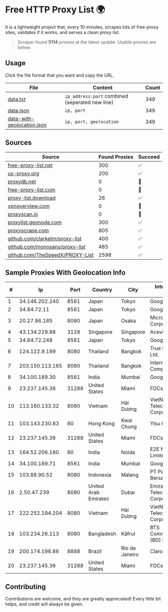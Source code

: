 
# Free HTTP Proxy List 🌍

It is a lightweight project that, every 10 minutes, scrapes lots of free-proxy sites, validates if it works, and serves a clean proxy list.


> Scraper found **5114** proxies at the latest update. Usable proxies are below.

## Usage

Click the file format that you want and copy the URL.


|File|Content|Count|
|----|-------|-----|
|[data.txt](https://raw.githubusercontent.com/themiralay/Proxy-List-World/master/data.txt)|`ip_address:port` combined (seperated new line)|349|
|[data.json](https://raw.githubusercontent.com/themiralay/Proxy-List-World/master/data.json)|`ip, port`|349|
|[data-with-geolocation.json](https://raw.githubusercontent.com/themiralay/Proxy-List-World/master/data-with-geolocation.json)|`ip, port, geolocation`|349|

## Sources

|Source|Found Proxies|Succeed|
|------|-------------|-------|
|[free-proxy-list.net](https://free-proxy-list.net)|300|✅|
|[us-proxy.org](https://www.us-proxy.org)|200|✅|
|[proxydb.net](http://proxydb.net)|0|🚫|
|[free-proxy-list.com](https://free-proxy-list.com/?page=&port=&type%5B%5D=http&type%5B%5D=https&up_time=0&search=Search)|0|🚫|
|[proxy-list.download](https://www.proxy-list.download/HTTP)|26|✅|
|[vpnoverview.com](https://vpnoverview.com/privacy/anonymous-browsing/free-proxy-servers)|0|🚫|
|[proxyscan.io](https://www.proxyscan.io)|0|🚫|
|[proxylist.geonode.com](https://proxylist.geonode.com/api/proxy-list?limit=300&page=1&sort_by=lastChecked&sort_type=desc&protocols=http,https)|300|✅|
|[proxyscrape.com](https://api.proxyscrape.com/v2/?request=displayproxies&protocol=http&timeout=10000&country=all&ssl=all&anonymity=all)|805|✅|
|[github.com/clarketm/proxy-list](https://raw.githubusercontent.com/clarketm/proxy-list/master/proxy-list-raw.txt)|400|✅|
|[github.com/monosans/proxy-list](https://raw.githubusercontent.com/monosans/proxy-list/main/proxies/http.txt)|485|✅|
|[github.com/TheSpeedX/PROXY-List](https://raw.githubusercontent.com/TheSpeedX/PROXY-List/master/http.txt)|2598|✅|


## Sample Proxies With Geolocation Info

|#|Ip|Port|Country|City|Internet Service Provider|
|-|--|----|-------|----|-------------------------|
|1|34.146.202.240|8561|Japan|Tokyo|Google LLC|
|2|34.84.72.11|8561|Japan|Tokyo|Google LLC|
|3|20.27.86.185|8080|Japan|Osaka|Microsoft Corporation|
|4|43.134.229.98|3128|Singapore|Singapore|Aceville Pte.ltd|
|5|34.84.72.248|8561|Japan|Tokyo|Google LLC|
|6|124.122.9.199|8080|Thailand|Bangkok|True Internet Co., Ltd.|
|7|203.150.113.165|8080|Thailand|Bangkok|Internet Thailand Company Ltd.|
|8|34.100.189.30|8561|India|Mumbai|Google LLC|
|9|23.237.145.36|31288|United States|Miami|FDCservers.net|
|10|113.160.133.32|8080|Vietnam|Hải Dương|VietNam Post and Telecom Corporation|
|11|103.143.230.83|80|Hong Kong|Kwai Chung|Yisu Cloud LTD|
|12|23.237.145.36|31288|United States|Miami|FDCservers.net|
|13|164.52.206.180|80|India|Noida|E2E Networks Limited|
|14|34.100.189.71|8561|India|Mumbai|Google LLC|
|15|103.88.90.52|8080|Indonesia|Malang|PT Paket Switch Bersama|
|16|2.50.47.239|8080|United Arab Emirates|Dubai|Emirates Telecommunications Corporation|
|17|222.252.194.204|8080|Vietnam|Hải Dương|VietNam Post and Telecom Corporation|
|18|103.234.26.113|8080|Bangladesh|Kāfrul|BTS Communications (BD) Ltd|
|19|200.174.198.86|8888|Brazil|Rio de Janeiro|Claro S.A|
|20|23.237.145.36|31288|United States|Miami|FDCservers.net|



## Contributing

Contributions are welcome, and they are greatly appreciated! Every
little bit helps, and credit will always be given.

